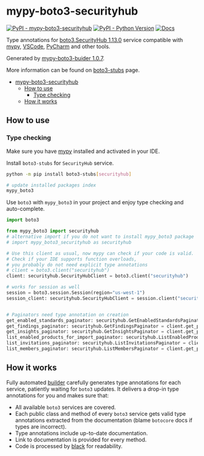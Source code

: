 # mypy-boto3-securityhub

[![PyPI - mypy-boto3-securityhub](https://img.shields.io/pypi/v/mypy-boto3-securityhub.svg?color=blue)](https://pypi.org/project/mypy-boto3-securityhub)
[![PyPI - Python Version](https://img.shields.io/pypi/pyversions/mypy-boto3-securityhub.svg?color=blue)](https://pypi.org/project/mypy-boto3-securityhub)
[![Docs](https://img.shields.io/readthedocs/mypy-boto3-builder.svg?color=blue)](https://mypy-boto3-builder.readthedocs.io/)

Type annotations for
[boto3.SecurityHub 1.13.0](https://boto3.amazonaws.com/v1/documentation/api/1.13.0/reference/services/securityhub.html#SecurityHub) service
compatible with [mypy](https://github.com/python/mypy), [VSCode](https://code.visualstudio.com/),
[PyCharm](https://www.jetbrains.com/pycharm/) and other tools.

Generated by [mypy-boto3-buider 1.0.7](https://github.com/vemel/mypy_boto3_builder).

More information can be found on [boto3-stubs](https://pypi.org/project/boto3-stubs/) page.

- [mypy-boto3-securityhub](#mypy-boto3-securityhub)
  - [How to use](#how-to-use)
    - [Type checking](#type-checking)
  - [How it works](#how-it-works)

## How to use

### Type checking

Make sure you have [mypy](https://github.com/python/mypy) installed and activated in your IDE.

Install `boto3-stubs` for `SecurityHub` service.

```bash
python -m pip install boto3-stubs[securityhub]

# update installed packages index
mypy_boto3
```

Use `boto3` with `mypy_boto3` in your project and enjoy type checking and auto-complete.

```python
import boto3

from mypy_boto3 import securityhub
# alternative import if you do not want to install mypy_boto3 package
# import mypy_boto3_securityhub as securityhub

# Use this client as usual, now mypy can check if your code is valid.
# Check if your IDE supports function overloads,
# you probably do not need explicit type annotations
# client = boto3.client("securityhub")
client: securityhub.SecurityHubClient = boto3.client("securityhub")

# works for session as well
session = boto3.session.Session(region="us-west-1")
session_client: securityhub.SecurityHubClient = session.client("securityhub")


# Paginators need type annotation on creation
get_enabled_standards_paginator: securityhub.GetEnabledStandardsPaginator = client.get_paginator("get_enabled_standards")
get_findings_paginator: securityhub.GetFindingsPaginator = client.get_paginator("get_findings")
get_insights_paginator: securityhub.GetInsightsPaginator = client.get_paginator("get_insights")
list_enabled_products_for_import_paginator: securityhub.ListEnabledProductsForImportPaginator = client.get_paginator("list_enabled_products_for_import")
list_invitations_paginator: securityhub.ListInvitationsPaginator = client.get_paginator("list_invitations")
list_members_paginator: securityhub.ListMembersPaginator = client.get_paginator("list_members")
```

## How it works

Fully automated [builder](https://github.com/vemel/mypy_boto3_builder) carefully generates
type annotations for each service, patiently waiting for `boto3` updates. It delivers
a drop-in type annotations for you and makes sure that:

- All available `boto3` services are covered.
- Each public class and method of every `boto3` service gets valid type annotations
  extracted from the documentation (blame `botocore` docs if types are incorrect).
- Type annotations include up-to-date documentation.
- Link to documentation is provided for every method.
- Code is processed by [black](https://github.com/psf/black) for readability.